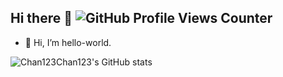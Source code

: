 ## Hi there 👋 ![GitHub Profile Views Counter](https://komarev.com/ghpvc/?username=Chan123Chan123)
- 👋 Hi, I’m hello-world.

![Chan123Chan123's GitHub stats](https://github-readme-stats.vercel.app/api?username=Chan123Chan123&show_icons=true)

<!--
**Chan123Chan123/Chan123Chan123** is a ✨ _special_ ✨ repository because its `README.md` (this file) appears on your GitHub profile.

Here are some ideas to get you started:

- 🔭 I’m currently working on ...
- 🌱 I’m currently learning ...
- 👯 I’m looking to collaborate on ...
- 🤔 I’m looking for help with ...
- 💬 Ask me about ...
- 📫 How to reach me: ...
- 😄 Pronouns: ...
- ⚡ Fun fact: ...
-->

